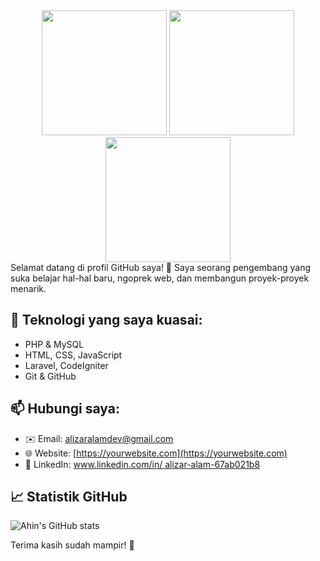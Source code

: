 
<div id="header" align="center" >

<img src="https://www.gambaranimasi.org/data/media/210/animasi-bergerak-buaya-0019.gif" width="200"/>
<img src="https://media.tenor.com/_1NYmn8RuWAAAAAj/goku-fortnite-goku.gif" width="200"/>
<img src="https://www.gambaranimasi.org/data/media/210/animasi-bergerak-buaya-0007.gif" width="200"/>

</div>
Selamat datang di profil GitHub saya! 👋  
Saya seorang pengembang yang suka belajar hal-hal baru, ngoprek web, dan membangun proyek-proyek menarik.

## 🔧 Teknologi yang saya kuasai:
- PHP & MySQL
- HTML, CSS, JavaScript
- Laravel, CodeIgniter
- Git & GitHub

## 📫 Hubungi saya:
- ✉️ Email: [alizaralamdev@gmail.com](mailto:email@example.com)
- 🌐 Website: [https://yourwebsite.com](https://yourwebsite.com)
- 💼 LinkedIn: [www.linkedin.com/in/
alizar-alam-67ab021b8
](https://linkedin.com/in/yourname)

## 📈 Statistik GitHub
![Ahin's GitHub stats](https://github-readme-stats.vercel.app/api?username=yourusername&show_icons=true&theme=radical)

Terima kasih sudah mampir! 👋  
